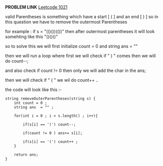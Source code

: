 **PROBLEM LINK** [Leetcode 1021](https://leetcode.com/problems/remove-outermost-parentheses/description/)

valid Parentheses is something which have a start [ ( ] and an end [ ) ] so in this question we have to remove the outermost Parentheses 

for example : if s = "(()())(())" then after outermost parentheses it will look somehting like this "()()()"

so to solve this we will first initialize count = 0  and string ans = "" 

then we will run a loop where first we will check if " ) " comes then we will do count--;

and also check if count != 0  then only we will add the char in the ans;

then we will check if " ( " we wil do count++ ..

the code will look like this :-

    string removeOuterParentheses(string s) {
        int count = 0 ;
        string ans  = "" ; 

        for(int i = 0 ; i < s.length() ; i++){

            if(s[i] == ')') count--;

            if(count != 0 ) ans+= s[i];

            if(s[i] == '(') count++ ;
        }

        return ans;
    }
